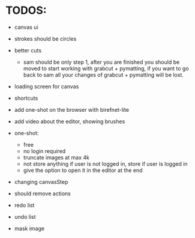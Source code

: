 # TODOS:
- canvas ui
- strokes should be circles
- better cuts
    - sam should be only step 1, after you are finished you should be moved
    to start working with grabcut + pymatting, if you want to go back to sam
    all your changes of grabcut + pymatting will be lost.
- loading screen for canvas
- shortcuts
- add one-shot on the browser with birefnet-lite
- add video about the editor, showing brushes
- one-shot:
    - free
    - no login required
    - truncate images at max 4k
    - not store anything if user is not logged in, store if user is logged in
    - give the option to open it in the editor at the end

- changing canvasStep
 - should remove actions
 - redo list
 - undo list
 - mask image
